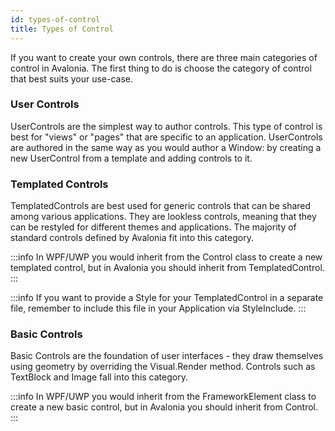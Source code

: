 ```yaml
---
id: types-of-control
title: Types of Control
---
```


If you want to create your own controls, there are three main categories of control in Avalonia. The first thing to do is choose the category of control that best suits your use-case.

### User Controls

UserControls are the simplest way to author controls. This type of control is best for "views" or "pages" that are specific to an application. UserControls are authored in the same way as you would author a Window: by creating a new UserControl from a template and adding controls to it.

### Templated Controls

TemplatedControls are best used for generic controls that can be shared among various applications. They are lookless controls, meaning that they can be restyled for different themes and applications. The majority of standard controls defined by Avalonia fit into this category.

:::info
In WPF/UWP you would inherit from the Control class to create a new templated control, but in Avalonia you should inherit from TemplatedControl. 
:::

:::info
If you want to provide a Style for your TemplatedControl in a separate file, remember to include this file in your Application via StyleInclude. 
:::

### Basic Controls

Basic Controls are the foundation of user interfaces - they draw themselves using geometry by overriding the Visual.Render method. Controls such as TextBlock and Image fall into this category.

:::info
In WPF/UWP you would inherit from the FrameworkElement class to create a new basic control, but in Avalonia you should inherit from Control. 
:::
